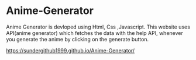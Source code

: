# Anime-Generator
Anime Generator is devloped using Html, Css ,Javascript.
This website uses API(anime generator) which fetches the data with the help API, whenever you generate the anime by clicking on the generate button.

https://sundergithub1999.github.io/Anime-Generator/

